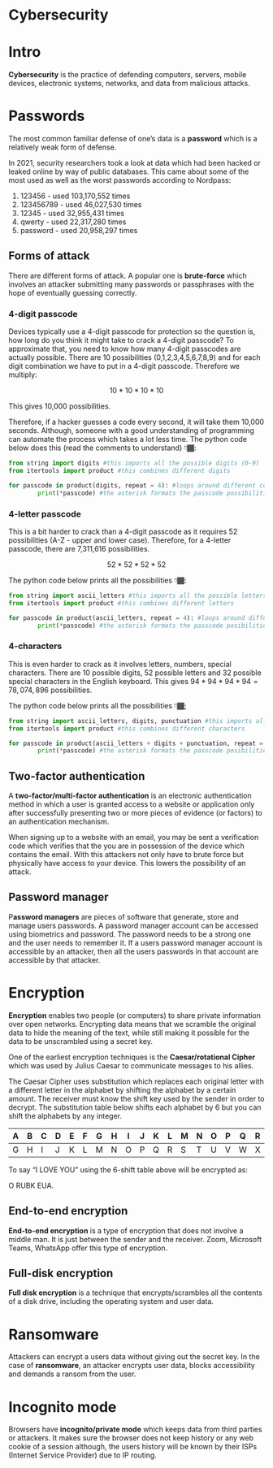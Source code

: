# Cybersecurity

# Intro

**Cybersecurity** is the practice of defending computers, servers, mobile devices, electronic systems, networks, and data from malicious attacks.

# Passwords

The most common familiar defense of one’s data is a **password** which is a relatively weak form of defense.

In 2021, security researchers took a look at data which had been hacked or leaked online by way of public databases. This came about some of the most used as well as the worst passwords according to Nordpass:

1. 123456 - used 103,170,552 times
2. 123456789 - used 46,027,530 times
3. 12345 - used 32,955,431 times
4. qwerty - used 22,317,280 times
5. password - used 20,958,297 times

## Forms of attack

There are different forms of attack. A popular one is **brute-force** which involves an attacker submitting many passwords or passphrases with the hope of eventually guessing correctly.

### 4-digit passcode

Devices typically use a 4-digit passcode for protection so the question is, how long do you think it might take to crack a 4-digit passcode? To approximate that, you need to know how many 4-digit passcodes are actually possible. There are 10 possibilities (0,1,2,3,4,5,6,7,8,9) and for each digit combination we have to put in a 4-digit passcode. Therefore we multiply:

$$
10 * 10 * 10 * 10
$$

This gives 10,000 possibilities.

Therefore, if a hacker guesses a code every second, it will take them 10,000 seconds. Although, someone with a good understanding of programming can automate the process which takes a lot less time. The python code below does this (read the comments to understand) 👇🏾:

```python
from string import digits #this imports all the possible digits (0-9)
from itertools import product #this combines different digits

for passcode in product(digits, repeat = 4): #loops around different combinations four times
		print(*passcode) #the asterisk formats the passcode possibilities 
```

### 4-letter passcode

This is a bit harder to crack than a 4-digit passcode as it requires 52 possibilities (A-Z -  upper and lower case). Therefore, for a 4-letter passcode, there are 7,311,616 possibilities.

$$
52 * 52 * 52 * 52
$$

The python code below prints all the possibilities 👇🏾:

```python
from string import ascii_letters #this imports all the possible letters(A-Z & a-z)
from itertools import product #this combines different letters

for passcode in product(ascii_letters, repeat = 4): #loops around different combinations four times
		print(*passcode) #the asterisk formats the passcode posibilities 
```

### 4-characters

This is even harder to crack as it involves letters, numbers, special characters. There are 10 possible digits, 52 possible letters and 32 possible special characters in the English keyboard. This gives $94 * 94 * 94 * 94 = 78,074,896$ possibilities.

The python code below prints all the possibilities 👇🏾;

```python
from string import ascii_letters, digits, punctuation #this imports all the possible digits characters
from itertools import product #this combines different characters

for passcode in product(ascii_letters + digits + punctuation, repeat = 4): #loops around different combinations four times
		print(*passcode) #the asterisk formats the passcode posibilities 
```

## Two-factor authentication

A **two-factor/multi-factor authentication** is an electronic authentication method in which a user is granted access to a website or application only after successfully presenting two or more pieces of evidence (or factors) to an authentication mechanism. 

When signing up to a website with an email, you may be sent a verification code which verifies that the you are in possession of the device which contains the email. With this attackers not only have to brute force but physically have access to your device. This lowers the possibility of an attack.

## Password manager

P**assword managers** are pieces of software that generate, store and manage users passwords. A password manager account can be accessed using biometrics and password. The password needs to be a strong one and the user needs to remember it. If a users password manager account is accessible by an attacker, then all the users passwords in that account are accessible by that attacker. 

# Encryption

**Encryption** enables two people (or computers) to share private information over open networks. Encrypting data means that we scramble the original data to hide the meaning of the text, while still making it possible for the data to be unscrambled using a secret key.

One of the earliest encryption techniques is the **Caesar/rotational Cipher** which was used by Julius Caesar to communicate messages to his allies.

The Caesar Cipher uses substitution which replaces each original letter with a different letter in the alphabet by shifting the alphabet by a certain amount. The receiver must know the shift key used by the sender in order to decrypt. The substitution table below shifts each alphabet by 6 but you can shift the alphabets by any integer.

| **A** | **B** | **C** | **D** | **E** | **F** | **G** | **H** | **I** | **J** | **K** | **L** | **M** | **N** | **O** | **P** | **Q** | **R** | **S** | **T** | **U** | **V** | **W** | **X** | **Y** | **Z** |
| --- | --- | --- | --- | --- | --- | --- | --- | --- | --- | --- | --- | --- | --- | --- | --- | --- | --- | --- | --- | --- | --- | --- | --- | --- | --- |
| G | H | I | J | K | L | M | N | O | P | Q | R | S | T | U | V | W | X | Y | Z | A | B | C | D | E | F |

To say “I LOVE YOU” using the 6-shift table above will be encrypted as:

O RUBK EUA.

## End-to-end encryption

**End-to-end encryption** is a type of encryption that does not involve a middle man. It is just between the sender and the receiver. Zoom, Microsoft Teams, WhatsApp offer this type of encryption.

## Full-disk encryption

**Full disk encryption** is a technique that encrypts/scrambles all the contents of a disk drive, including the operating system and user data. 

# Ransomware

Attackers can encrypt a users data without giving out the secret key. In the case of **ransomware**, an attacker encrypts user data, blocks accessibility and demands a ransom from the user.

# Incognito mode

Browsers have **incognito/private mode** which keeps data from third parties or attackers. It makes sure the browser does not keep history or any web cookie of a session although, the users history will be known by their ISPs (Internet Service Provider) due to IP routing.